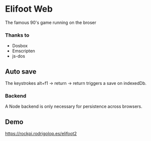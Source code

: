 # Elifoot Web

The famous 90's game running on the broser

### Thanks to

- Dosbox
- Emscripten
- js-dos

## Auto save

The keystrokes  alt+f1 -> return -> return triggers a save on indexedDb.

### Backend

A Node backend is only necessary for persistence across browsers.

## Demo

https://rockpi.rodrigolop.es/elifoot2 


